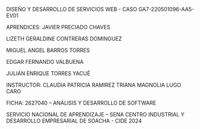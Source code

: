 DISEÑO Y DESARROLLO DE SERVICIOS WEB - CASO
GA7-220501096-AA5-EV01

APRENDICES:
JAVIER PRECIADO CHAVES

LIZETH GERALDINE CONTRERAS DOMINGUEZ

MIGUEL ANGEL BARROS TORRES

EDGAR FERNANDO VALBUENA

JULIÁN ENRIQUE TORRES YACUÉ


INSTRUCTOR:
CLAUDIA PATRICIA RAMIREZ TRIANA
MAGNOLIA LUGO CARO

FICHA:
2627040 – ANÁLISIS Y DESARROLLO DE SOFTWARE


SERVICIO NACIONAL DE APRENDIZAJE – SENA
CENTRO INDUSTRIAL Y DESARROLLO EMPRESARIAL DE SOACHA - CIDE
2024
